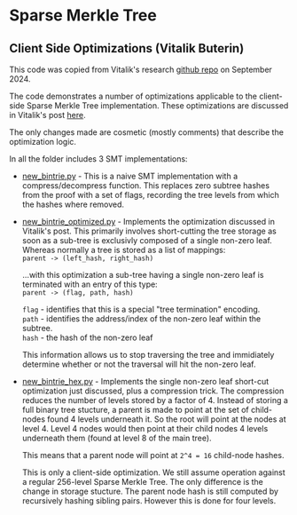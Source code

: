# Sparse Merkle Tree
## Client Side Optimizations (Vitalik Buterin)

This code was copied from Vitalik's research [github repo](https://github.com/ethereum/research/tree/master/sparse_merkle_tree/) on September 2024.

The code demonstrates a number of optimizations applicable to the client-side Sparse Merkle Tree implementation. These optimizations are discussed in Vitalik's post [here](https://ethresear.ch/t/optimizing-sparse-merkle-trees/3751/5).

The only changes made are cosmetic (mostly comments) that describe the optimization logic.

In all the folder includes 3 SMT implementations:
* [new_bintrie.py](./new_bintrie.py) - This is a naive SMT implementation with a compress/decompress function. This replaces zero subtree hashes from the proof with a set of flags, recording the tree levels from which the hashes where removed.

* [new_bintrie_optimized.py](./new_bintrie_optimized.py) - Implements the optimization discussed in Vitalik's post. This primarily involves short-cutting the tree storage as soon as a sub-tree is exclusivly composed of a single non-zero leaf. Whereas normally a tree is stored as a list of mappings: <BR />
    `parent -> (left_hash, right_hash)`

    ...with this optimization a sub-tree having a single non-zero leaf is terminated with an entry of this type: <BR />
    `parent -> (flag, path, hash)`

    `flag` - identifies that this is a special "tree termination" encoding. <BR />
    `path` - identifies the address/index of the non-zero leaf within the subtree. <BR />
    `hash` - the hash of the non-zero leaf

    This information allows us to stop traversing the tree and immidiately determine whether or not the traversal will hit the non-zero leaf.

* [new_bintrie_hex.py](./new_bintrie_hex.py) - Implements the single non-zero leaf short-cut optimization just discussed, plus a compression trick. The compression reduces the number of levels stored by a factor of 4. Instead of storing a full binary tree stucture, a parent is made to point at the set of child-nodes found 4 levels underneath it. So the root will point at the nodes at level 4. Level 4 nodes would then point at their child nodes 4 levels underneath them (found at level 8 of the main tree).

    This means that a parent node will point at `2^4 = 16` child-node hashes.

    This is only a client-side optimization. We still assume operation against a regular 256-level Sparse Merkle Tree. The only difference is the change in storage stucture. The parent node hash is still computed by recursively hashing sibling pairs. However this is done for four levels.
